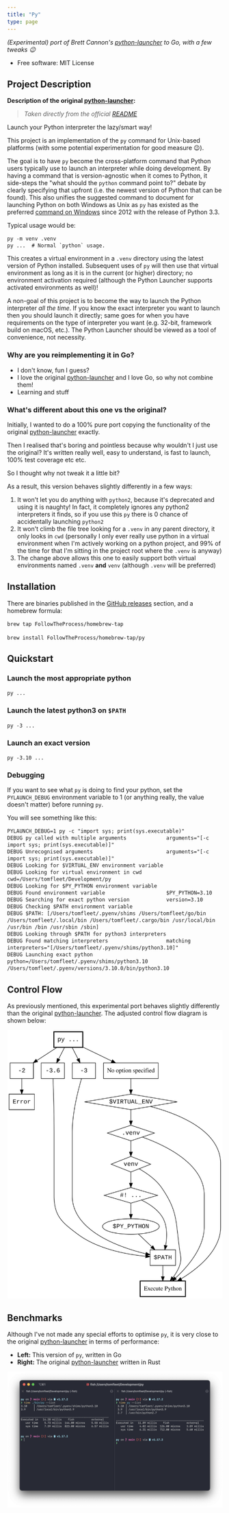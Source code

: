 ```yaml
---
title: "Py"
type: page
---
```


*(Experimental) port of Brett Cannon's [python-launcher] to Go, with a few tweaks 😉*

* Free software: MIT License

## Project Description

**Description of the original [python-launcher]:**

> *Taken directly from the official [README]*

Launch your Python interpreter the lazy/smart way!

This project is an implementation of the `py` command for Unix-based platforms
(with some potential experimentation for good measure 😉).

The goal is to have `py` become the cross-platform command that Python users
typically use to launch an interpreter while doing development. By having a
command that is version-agnostic when it comes to Python, it side-steps
the "what should the `python` command point to?" debate by clearly specifying
that upfront (i.e. the newest version of Python that can be found). This also
unifies the suggested command to document for launching Python on both Windows
as Unix as `py` has existed as the preferred
[command on Windows](https://docs.python.org/3/using/windows.html#launcher)
since 2012 with the release of Python 3.3.

Typical usage would be:

``` shell
py -m venv .venv
py ...  # Normal `python` usage.
```

This creates a virtual environment in a `.venv` directory using the latest
version of Python installed. Subsequent uses of `py` will then use that virtual
environment as long as it is in the current (or higher) directory; no
environment activation required (although the Python Launcher supports activated
environments as well)!

A non-goal of this project is to become the way to launch the Python
interpreter _all the time_. If you know the exact interpreter you want to launch
then you should launch it directly; same goes for when you have
requirements on the type of interpreter you want (e.g. 32-bit, framework build
on macOS, etc.). The Python Launcher should be viewed as a tool of convenience,
not necessity.

### Why are you reimplementing it in Go?

* I don't know, fun I guess?
* I love the original [python-launcher] and I love Go, so why not combine them!
* Learning and stuff

### What's different about this one vs the original?

Initially, I wanted to do a 100% pure port copying the functionality of the original [python-launcher] exactly.

Then I realised that's boring and pointless because why wouldn't I just use the original? It's written really well, easy to understand,
is fast to launch, 100% test coverage etc etc.

So I thought why not tweak it a little bit?

As a result, this version behaves slightly differently in a few ways:

1. It won't let you do anything with `python2`, because it's deprecated and using it is naughty! In fact, it completely ignores any python2 interpreters it finds, so if you use this `py` there is 0 chance of accidentally launching `python2`
2. It won't climb the file tree looking for a `.venv` in any parent directory, it only looks in `cwd` (personally I only ever really use python in a virtual environment when I'm actively working on a python project, and 99% of the time for that I'm sitting in the project root where the `.venv` is anyway)
3. The change above allows this one to easily support both virtual environments named `.venv` **and** `venv` (although `.venv` will be preferred)

## Installation

There are binaries published in the [GitHub releases] section, and a homebrew formula:

```shell
brew tap FollowTheProcess/homebrew-tap

brew install FollowTheProcess/homebrew-tap/py
```

## Quickstart

### Launch the most appropriate python

```shell
py ...
```

### Launch the latest python3 on `$PATH`

```shell
py -3 ...
```

### Launch an exact version

```shell
py -3.10 ...
```

### Debugging

If you want to see what `py` is doing to find your python, set the `PYLAUNCH_DEBUG` environment variable to 1 (or anything really, the value doesn't matter) before running `py`.

You will see something like this:

```shell
PYLAUNCH_DEBUG=1 py -c "import sys; print(sys.executable)"
DEBUG py called with multiple arguments             arguments="[-c import sys; print(sys.executable)]"
DEBUG Unrecognised arguments                        arguments="[-c import sys; print(sys.executable)]"
DEBUG Looking for $VIRTUAL_ENV environment variable
DEBUG Looking for virtual environment in cwd        cwd=/Users/tomfleet/Development/py
DEBUG Looking for $PY_PYTHON environment variable
DEBUG Found environment variable                    $PY_PYTHON=3.10
DEBUG Searching for exact python version            version=3.10
DEBUG Checking $PATH environment variable
DEBUG $PATH: [/Users/tomfleet/.pyenv/shims /Users/tomfleet/go/bin /Users/tomfleet/.local/bin /Users/tomfleet/.cargo/bin /usr/local/bin /usr/bin /bin /usr/sbin /sbin]
DEBUG Looking through $PATH for python3 interpreters
DEBUG Found matching interpreters                   matching interpreters="[/Users/tomfleet/.pyenv/shims/python3.10]"
DEBUG Launching exact python                        python=/Users/tomfleet/.pyenv/shims/python3.10
/Users/tomfleet/.pyenv/versions/3.10.0/bin/python3.10
```

## Control Flow

As previously mentioned, this experimental port behaves slightly differently than the original [python-launcher]. The adjusted control flow diagram is shown below:

![control_flow](https://raw.githubusercontent.com/FollowTheProcess/py/main/docs/control_flow/control_flow.svg)

[python-launcher]: https://github.com/brettcannon/python-launcher
[README]: https://github.com/brettcannon/python-launcher/blob/main/README.md
[Github releases]: https://github.com/FollowTheProcess/py/releases

## Benchmarks

Although I've not made any special efforts to optimise `py`, it is very close to the original [python-launcher] in terms of performance:

* **Left:** This version of `py`, written in Go
* **Right:** The original [python-launcher] written in Rust

![comparison](https://raw.githubusercontent.com/FollowTheProcess/py/main/docs/img/comp.png)

[python-launcher]: https://github.com/brettcannon/python-launcher
